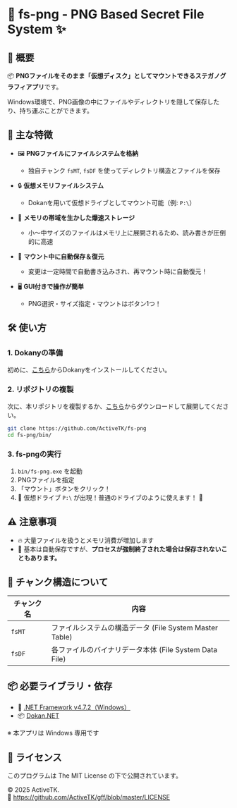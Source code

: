 # 🧊 fs-png - PNG Based Secret File System ✨

## 📝 概要

📦 **PNGファイルをそのまま「仮想ディスク」としてマウントできるステガノグラフィアプリ**です。

Windows環境で、PNG画像の中にファイルやディレクトリを隠して保存したり、持ち運ぶことができます。

## 🎁 主な特徴

- 🖼️ **PNGファイルにファイルシステムを格納**
  - 独自チャンク `fsMT`, `fsDF` を使ってディレクトリ構造とファイルを保存

- 🔒 **仮想メモリファイルシステム**
  - Dokanを用いて仮想ドライブとしてマウント可能（例: `P:\`）

- 🚀 **メモリの帯域を生かした爆速ストレージ**
  - 小～中サイズのファイルはメモリ上に展開されるため、読み書きが圧倒的に高速

- 💾 **マウント中に自動保存＆復元**
  - 変更は一定時間で自動書き込みされ、再マウント時に自動復元！

- 🖥️ **GUI付きで操作が簡単**
  - PNG選択・サイズ指定・マウントはボタン1つ！

## 🛠️ 使い方

###  1. Dokanyの準備

初めに、[こちら](https://github.com/dokan-dev/dokany/releases/download/v2.2.1.1000/DokanSetup.exe)からDokanyをインストールしてください。

###  2. リポジトリの複製

次に、本リポジトリを複製するか、[こちら](https://github.com/ActiveTK/fs-png/archive/refs/heads/main.zip)からダウンロードして展開してください。

```bash
git clone https://github.com/ActiveTK/fs-png
cd fs-png/bin/
```

### 3. fs-pngの実行

1. `bin/fs-png.exe` を起動
2. PNGファイルを指定
3. 「マウント」ボタンをクリック！
4. 🎈 仮想ドライブ `P:\` が出現！普通のドライブのように使えます！ 🎈

## ⚠️ 注意事項

- 🔥 大量ファイルを扱うとメモリ消費が増加します
- 💾 基本は自動保存ですが、**プロセスが強制終了された場合は保存されないこともあります。**

## 📂 チャンク構造について

| チャンク名 | 内容 |
|------------|------|
| `fsMT`     | ファイルシステムの構造データ (File System Master Table) |
| `fsDF`     | 各ファイルのバイナリデータ本体 (File System Data File) |

## 📦 必要ライブラリ・依存

- 🧩 [.NET Framework v4.7.2（Windows）](https://dotnet.microsoft.com/)
- 📦 [Dokan.NET](https://github.com/dokan-dev/dokan-dotnet)

※ 本アプリは Windows 専用です

## 📄 ライセンス

このプログラムは The MIT License の下で公開されています。

© 2025 ActiveTK.  
🔗 https://github.com/ActiveTK/gff/blob/master/LICENSE
